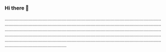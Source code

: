 ### Hi there 👋

.............................................................................................................................................................................................................................................................................................................................................................................................................................................................................................................................................................................................................................................................................................